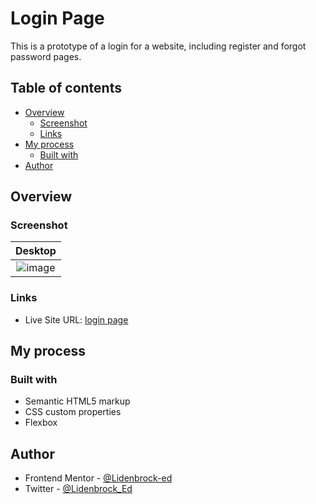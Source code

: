 # Login Page

This is a prototype of a login for a website, including register and forgot password pages.

## Table of contents

- [Overview](#overview)
  - [Screenshot](#screenshot)
  - [Links](#links)
- [My process](#my-process)
  - [Built with](#built-with)
- [Author](#author)

## Overview

### Screenshot

| Desktop                        |
| :-----------------------------:|
| ![image](images/login-page.png)|

### Links

- Live Site URL: [login page](https://login-page-samples.netlify.app/)

## My process

### Built with

- Semantic HTML5 markup
- CSS custom properties
- Flexbox

## Author

- Frontend Mentor - [@Lidenbrock-ed](https://www.frontendmentor.io/profile/Lidenbrock-ed)
- Twitter - [@Lidenbrock_Ed](https://twitter.com/Lidenbrock_Ed)

